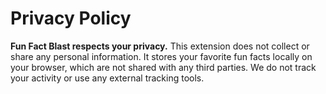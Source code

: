 # Privacy Policy

**Fun Fact Blast respects your privacy.**
This extension does not collect or share any personal information. It stores your favorite fun facts locally on your browser, which are not shared with any third parties. We do not track your activity or use any external tracking tools.

